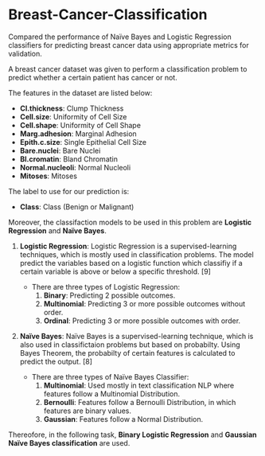 # Breast-Cancer-Classification
Compared the performance of Naïve Bayes and Logistic Regression classifiers for predicting breast cancer data using appropriate metrics for validation.

A breast cancer dataset was given to perform a classification problem to predict whether a certain patient has cancer or not. 

The features in the dataset are listed below:

* **Cl.thickness**: Clump Thickness
* **Cell.size**: Uniformity of Cell Size
* **Cell.shape**: Uniformity of Cell Shape
* **Marg.adhesion**: Marginal Adhesion
* **Epith.c.size**: Single Epithelial Cell Size
* **Bare.nuclei**: Bare Nuclei
* **Bl.cromatin**: Bland Chromatin
* **Normal.nucleoli**: Normal Nucleoli
* **Mitoses**: Mitoses

The label to use for our prediction is:

* **Class**: Class (Benign or Malignant)

Moreover, the classifaction models to be used in this problem are **Logistic Regression** and **Naïve Bayes**.

1. **Logistic Regression**: Logistic Regression is a supervised-learning techniques, which is mostly used in classification problems. The model predict the variables based on a logistic function which classifiy if a certain variable is above or below a specific threshold. [9]
    - There are three types of Logistic Regression: 
        1. **Binary**: Predicting 2 possible outcomes.
        2. **Multinomial**: Predicting 3 or more possible outcomes without order.
        3. **Ordinal**: Predicting 3 or more possible outcomes with order.


2. **Naïve Bayes**: Naïve Bayes is a supervised-learning technique, which is also used in classifictaion problems but based on probabilty. Using Bayes Theorem, the probabilty of certain features is calculated to predict the output. [8]
    - There are three types of Naïve Bayes Classifier: 
        1. **Multinomial**: Used mostly in text classification NLP where features follow a Multinomial Distribution.
        2. **Bernoulli**: Features follow a Bernoulli Distribution, in which features are binary values.
        3. **Gaussian**: Features follow a Normal Distribution.
        
Thereofore, in the following task, **Binary Logistic Regression** and **Gaussian Naïve Bayes classification** are used.
